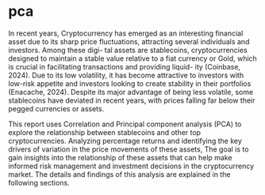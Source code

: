 # pca
In recent years, Cryptocurrency has emerged as an interesting financial asset due to its
sharp price fluctuations, attracting several individuals and investors. Among these digi-
tal assets are stablecoins, cryptocurrencies designed to maintain a stable value relative to
a fiat currency or Gold, which is crucial in facilitating transactions and providing liquid-
ity (Coinbase, 2024). Due to its low volatility, it has become attractive to investors with
low-risk appetite and investors looking to create stability in their portfolios (Enacache,
2024). Despite its major advantage of being less volatile, some stablecoins have deviated
in recent years, with prices falling far below their pegged currencies or assets.

This report uses Correlation and Principal component analysis (PCA) to explore the
relationship between stablecoins and other top cryptocurrencies. Analyzing percentage
returns and identifying the key drivers of variation in the price movements of these
assets, The goal is to gain insights into the relationship of these assets that can help
make informed risk management and investment decisions in the cryptocurrency market.
The details and findings of this analysis are explained in the following sections.
